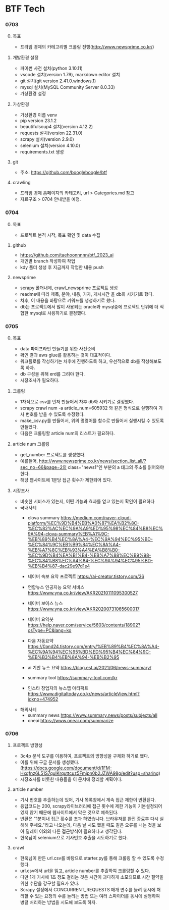 # BTF Tech 
### 0703
0. 목표
    - 프라임 경제의 카테고리별 크롤링 진행(http://www.newsprime.co.kr/) 

1. 개발환경 설정
    - 파이썬 사전 설치(python 3.10.11)
    - vscode 설치(version 1.79), markdown editor 설치
    - git 설치(git version 2.41.0.windows.1)
    - mysql 설치(MySQL Community Server 8.0.33)
    - 가상환경 설정
    
2. 가상환경
    - 가상환경 이름 venv
    - pip version 23.1.2
    - beautifulsoup4 설치(version 4.12.2)
    - requests 설치(version 22.31.0)
    - scrapy 설치(version 2.9.0)
    - selenium 설치(version 4.10.0)
    - requirements.txt 생성

3. git
    - 주소: https://github.com/boogleboogle/btf

4. crawling
    - 프라임 경제 홈페이지의 카테고리, url > Categories.md 참고
    - 자료구조 > 0704 안내받을 예정.

### 0704
0. 목표
    - 프로젝트 본격 시작, 목표 확인 및 data 수집

1. github 
    - https://github.com/taehoonnnnn/btf_2023_ai
    - 개인별 branch 작성하여 작업
    - kdy 폴더 생성 후 지금까지 작업한 내용 push

2. newsprime 
    - scrapy 폴더내에, crawl_newsprime 프로젝트 생성
    - readme에 따라 제목, 분야, 내용, 기자, 게시시간 을 db화 시키기로 했다.
    - 차후, 이 내용을 바탕으로 키워드를 생성하기로 했다.
    - db는 프로젝트에서 많이 사용되는 oracle과 mysql중에 프로젝트 단위에 더 적합한 mysql로 사용하기로 결정했다.


### 0705
0. 목표 
    - data 파이프라인 만들기를 위한 사전준비
    - 확인 결과 aws glue를 활용하는 것이 대표적이다. 
    - 워크플로를 작성하기는 차후에 진행하도록 하고, 우선적으로 db를 작성해보도록 하자.
    - db 구성을 위해 erd를 그려야 한다.
    - 시장조사가 필요하다.

1. 크롤링
    - 1차적으로 csv를 먼저 만들어서 차후 db화 시키기로 결정했다.
    - scrapy crawl num -a article_num=605932 와 같은 형식으로 실행하여 기사 번호를 받을 수 있도록 수정했다.
    - make_csv.py를 만들어서, 위의 명령어를 함수로 만들어서 실행시킬 수 있도록 만들었다.
    - 다음은 크롤링할 article num의 리스트가 필요하다.

2. article num 크롤링
    - get_number 프로젝트를 생성했다.
    - 예를들어, http://www.newsprime.co.kr/news/section_list_all/?sec_no=66&page=2의 class="news1"인 부분의 a 태그의 주소를 읽어와야 한다.
    - 해당 웹사이트에 1분당 접근 횟수가 제한되어 있다. 

3. 시장조사
    - 비슷한 서비스가 있는지, 어떤 기능과 효과를 얻고 있는지 확인이 필요하다
    - 국내사례
        - clova summary https://medium.com/naver-cloud-platform/%EC%9D%B4%EB%A0%87%EA%B2%8C-%EC%82%AC%EC%9A%A9%ED%95%98%EC%84%B8%EC%9A%94-clova-summary%EB%A1%9C-%EB%89%B4%EC%8A%A4-%EC%9A%94%EC%95%BD-%EC%84%9C%EB%B9%84%EC%8A%A4-%EB%A7%8C%EB%93%A4%EA%B8%B0-%EC%9D%B4%EA%B1%B4-%EB%A7%88%EC%B9%98-%EC%84%B8%EC%A4%84-%EC%9A%94%EC%95%BD-%EB%B4%87-dac29e97d1e4

        - 네이버 속보 요약 프로젝트 https://ai-creator.tistory.com/36
        - 연합뉴스 인공지능 요약 서비스 https://www.yna.co.kr/view/AKR20210111095300527
        - 네이버 보이스 뉴스 https://www.yna.co.kr/view/AKR20200731065600017
        - 네이버 요약봇 https://help.naver.com/service/5603/contents/18902?osType=PC&lang=ko
        - 다음 자동요약 https://0and24.tistory.com/entry/%EB%89%B4%EC%8A%A4-%EC%9A%94%EC%95%BD%ED%95%B4%EC%84%9C-%EB%B3%B4%EB%8A%94-%EB%B2%95
        - ai 기반 뉴스 요약 https://blog.est.ai/2021/06/news-summary/
        - summary tool https://summary-tool.com/kr
        - 인스타 창업자의 뉴스앱 아티팩트 https://www.digitaltoday.co.kr/news/articleView.html?idxno=474952
    - 해외사례
        - summary news https://www.summary.news/posts/subjects/all
        - oneai https://www.oneai.com/summarize

### 0706 
1. 프로젝트 방향성
    - 3c4p 분석 도구를 이용하여, 프로젝트의 방향성을 구체화 하기로 했다.
    - 이를 위해 구글 문서를 생성했다.(https://docs.google.com/document/d/1FM-Hxgfnz6L51S7quIKrquttcuz5Fmipn0b2JZWA98g/edit?usp=sharing)
    - 시장조사를 비롯한 내용들을 이 문서에 정리할 계획이다.

2. article number
    - 기사 번호를 추출하는데 있어, 기사 목록창에서 계속 접근 제한이 반환된다.
    - 응답코드는 200, scrapy라이브러리에 접근 횟수에 제한 기능이 기본설정되어 있지 않기 때문에 웹사이트에서 막은 것으로 예측된다.
    - 반환은 "1분이내 접근 횟수를 초과 하였습니다. 브라우저를 완전 종료후 다시 실해해 주세요."라고 나오는데, 다음 날 시도 했을 때도 같은 오류를 내는 것을 보아 딜레이 이외의 다른 접근방식이 필요하다고 생각된다.
    - 현욱님이 selenium으로 기사번호 추출을 시도하기로 했다.

3. crawl
    - 현욱님이 만든 url.csv를 바탕으로 starter.py를 통해 크롤링 할 수 있도록 수정했다.
    - url.csv에서 url을 읽고, article number를 추출하여 크롤링할 수 있다.
    - 다만 1개 기사에 1초 정도 걸리는 것은 시간이 과다하게 소모되므로 시간 절약을 위한 수단을 강구할 필요가 있다.
    - Scrapy 설정에서 CONCURRENT_REQUESTS 매개 변수를 늘려 동시에 처리할 수 있는 요청의 수를 늘리는 방법 또는 여러 스파이더를 동시에 실행하여 병렬 처리하는 방법을 시도해 보도록 하자.
    








    

